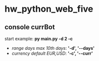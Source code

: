 # hw_python_web_five
## console currBot

<p>start example: <b style="color=red">py main.py -d 2 -c</b></p>

<ul>
<li><i>range days max 10th days</i>: <b>'-d', '--days'</b> </li>
<li><i>currency default EUR,USD</i>: <b>'-c', '--curr'</b> </li>
</ul>

